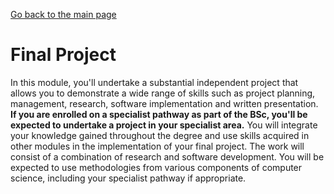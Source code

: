 [Go back to the main page](https://world-class.github.io/REPL/)

# Final Project
In this module, you'll undertake a substantial independent project
that allows you to demonstrate a wide range of skills such as project
planning, management, research, software implementation and written
presentation. **If you are enrolled on a specialist pathway as part of
the BSc, you'll be expected to undertake a project in your specialist
area.** You will integrate your knowledge gained throughout the degree
and use skills acquired in other modules in the implementation of your
final project. The work will consist of a combination of research and
software development. You will be expected to use methodologies from
various components of computer science, including your specialist
pathway if appropriate.
